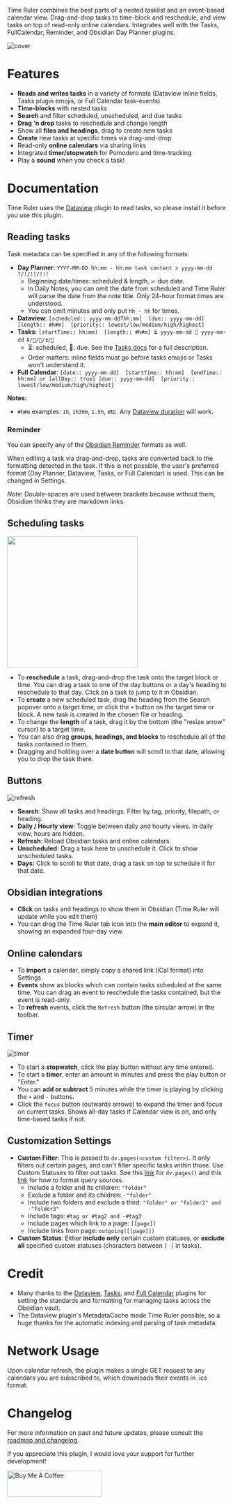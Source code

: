 Time Ruler combines the best parts of a nested tasklist and an event-based calendar view. Drag-and-drop tasks to time-block and reschedule, and view tasks on top of read-only online calendars. Integrates well with the Tasks, FullCalendar, Reminder, and Obsidian Day Planner plugins.

![cover](assets/time-ruler-cover.png)

# Features
- **Reads and writes tasks** in a variety of formats (Dataview inline fields, Tasks plugin emojis, or Full Calendar task-events)
- **Time-blocks** with nested tasks
- **Search** and filter scheduled, unscheduled, and due tasks 
- **Drag 'n drop** tasks to reschedule and change length
- Show all **files and headings**, drag to create new tasks
- **Create** new tasks at specific times via drag-and-drop
- Read-only **online calendars** via sharing links
- Integrated **timer/stopwatch** for Pomodoro and time-tracking
- Play a **sound** when you check a task!

# Documentation
Time Ruler uses the [Dataview](obsidian://show-plugin?id=dataview) plugin to read tasks, so please install it before you use this plugin.

## Reading tasks
Task metadata can be specified in any of the following formats:
- **Day Planner**: `YYYY-MM-DD hh:mm - hh:mm task content > yyyy-mm-dd ?/!/!!/!!!`
  - Beginning date/times: scheduled & length, `>`: due date.
  - In Daily Notes, you can omit the date from scheduled and Time Ruler will parse the date from the note title. Only 24-hour format times are understood. 
  - You can omit minutes and only put `hh - hh` for times.
- **Dataview**: `[scheduled:: yyyy-mm-ddThh:mm]  [due:: yyyy-mm-dd]  [length:: #h#m]  [priority:: lowest/low/medium/high/highest]`
- **Tasks**: `[startTime:: hh:mm]  [length:: #h#m] ⏳ yyyy-mm-dd 📅 yyyy-mm-dd ⏬/🔽/🔼/⏫/🔺`
  - ⏳: scheduled, 📅: due. See the [Tasks docs](https://publish.obsidian.md/tasks/Getting+Started/Dates) for a full description.
  - Order matters: inline fields must go before tasks emojis or Tasks won't understand it.
- **Full Calendar**: `[date:: yyyy-mm-dd]  [startTime:: hh:mm]  [endTime:: hh:mm] or [allDay:: true] [due:: yyyy-mm-dd]  [priority:: lowest/low/medium/high/highest]`

**Notes:**
- `#h#m` examples: `1h`, `1h30m`, `1.5h`, etc. Any [Dataview duration](https://blacksmithgu.github.io/obsidian-dataview/annotation/types-of-metadata/#duration) will work.

### Reminder
You can specify any of the [Obsidian Reminder](https://obsidian-reminder.cf/guide/set-reminders.html#reminder-format) formats as well. 

When editing a task via drag-and-drop, tasks are converted back to the formatting detected in the task. If this is not possible, the user's preferred format (Day Planner, Dataview, Tasks, or Full Calendar) is used. This can be changed in Settings. 

*Note:* Double-spaces are used between brackets because without them, Obsidian thinks they are markdown links.

## Scheduling tasks

<img src="assets/dragging-example.gif" width="300" />

- To **reschedule** a task, drag-and-drop the task onto the target block or time. You can drag a task to one of the day buttons or a day's heading to reschedule to that day. Click on a task to jump to it in Obsidian.
- To **create** a new scheduled task, drag the heading from the Search popover onto a target time, or click the `+` button on the target time or block. A new task is created in the chosen file or heading.
- To change the **length** of a task, drag it by the bottom (the "resize arrow" cursor) to a target time.
- You can also drag **groups, headings, and blocks** to reschedule all of the tasks contained in them.
- Dragging and holding over a **date button** will scroll to that date, allowing you to drop the task there.

## Buttons

![refresh](assets/buttons.png)

- **Search**: Show all tasks and headings. Filter by tag, priority, filepath, or heading.
- **Daily / Hourly view**: Toggle between daily and hourly views. In daily view, hours are hidden. 
- **Refresh**: Reload Obsidian tasks and online calendars.
- **Unscheduled:** Drag a task here to unschedule it. Click to show unscheduled tasks.
- **Days:** Click to scroll to that date, drag a task on top to schedule it for that date.

## Obsidian integrations
- **Click** on tasks and headings to show them in Obsidian (Time Ruler will update while you edit them)
- You can drag the Time Ruler tab icon into the **main editor** to expand it, showing an expanded four-day view. 

## Online calendars
- To **import** a calendar, simply copy a shared link (iCal format) into Settings.
- **Events** show as blocks which can contain tasks scheduled at the same time. You can drag an event to reschedule the tasks contained, but the event is read-only. 
- To **refresh** events, click the `Refresh` button (the circular arrow) in the toolbar.

## Timer

![timer](assets/timer.png)

- To start a **stopwatch**, click the play button without any time entered.
- To start a **timer**, enter an amount in minutes and press the play button or "Enter."
- You can **add or subtract** 5 minutes while the timer is playing by clicking the `+` and `-` buttons. 
- Click the `focus` button (outwards arrows) to expand the timer and focus on current tasks. Shows all-day tasks if Calendar view is on, and only time-based tasks if not.

## Customization Settings
- **Custom Filter**: This is passed to `dv.pages(<custom filter>)`. It only filters out certain pages, and can't filter specific tasks within those. Use Custom Statuses to filter out tasks. See this [link](https://blacksmithgu.github.io/obsidian-dataview/api/code-reference/#dvpagessource) for `dv.pages()` and this [link](https://blacksmithgu.github.io/obsidian-dataview/reference/sources/) for how to format query sources.
  - Include a folder and its children: `"folder"`
  - Exclude a folder and its children: `-"folder"`
  - Include two folders and exclude a third: `"folder" or "folder2" and -"folder3"`
  - Include tags: `#tag or #tag2 and -#tag3`
  - Include pages which link to a page: `[[page]]`
  - Include links from page: `outgoing([[page]])`
- **Custom Status**: Either **include only** certain custom statuses, or **exclude all** specified custom statuses (characters between `[ ]` in tasks).

# Credit
- Many thanks to the [Dataview](obsidian://show-plugin?id=dataview), [Tasks](obsidian://show-plugin?id=obsidian-tasks-plugin), and [Full Calendar](obsidian://show-plugin?id=obsidian-full-calendar) plugins for setting the standards and formatting for managing tasks across the Obsidian vault.
- The Dataview plugin's MetadataCache made Time Ruler possible, so a huge thanks for the automatic indexing and parsing of task metadata.

# Network Usage
Upon calendar refresh, the plugin makes a single GET request to any calendars you are subscribed to, which downloads their events in .ics format. 

# Changelog
For more information on past and future updates, please consult the [roadmap and changelog](https://github.com/joshuatazrein/obsidian-time-ruler/blob/master/CHANGELOG.md).

If you appreciate this plugin, I would love your support for further development!

<a href="https://www.buymeacoffee.com/joshuatreinier" target="_blank"><img src="https://cdn.buymeacoffee.com/buttons/v2/default-blue.png" alt="Buy Me A Coffee" style="height: 60px !important;width: 217px !important;" ></a>
